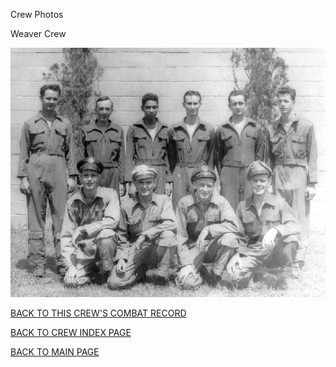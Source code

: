 
Crew Photos






 




Weaver Crew  
  

![](Weaver.jpg)
  
  

[BACK TO THIS CREW'S COMBAT RECORD](ValorToVictory/crews/Weaver.md)  

[BACK TO CREW INDEX PAGE](ValorToVictory/000crews.md)  

[BACK TO MAIN PAGE](ValorToVictory/index.html)


